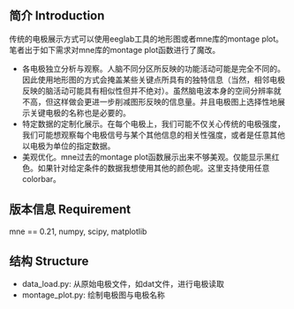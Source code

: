 ## 简介 Introduction

传统的电极展示方式可以使用eeglab工具的地形图或者mne库的montage plot。笔者出于如下需求对mne库的montage plot函数进行了魔改。

- 各电极独立分析与观察。人脑不同分区所反映的功能活动可能是完全不同的。因此使用地形图的方式会掩盖某些关键点所具有的独特信息（当然，相邻电极反映的脑活动可能具有相似性但并不绝对）。虽然脑电波本身的空间分辨率就不高，但这样做会更进一步削减图形反映的信息量。并且电极图上选择性地展示关键电极的名称也是必要的。
- 特定数据的定制化展示。在每个电极上，我们可能不仅关心传统的电极强度，我们可能想观察每个电极信号与某个其他信息的相关性强度，或者是任意其他以电极为单位的指定数据。
- 美观优化。mne过去的montage plot函数展示出来不够美观。仅能显示黑红色。如果针对给定条件的数据我想使用其他的颜色呢。这里支持使用任意colorbar。

## 版本信息 Requirement

mne == 0.21, numpy,  scipy, matplotlib

## 结构 Structure

- data_load.py:  从原始电极文件，如dat文件，进行电极读取
- montage_plot.py: 绘制电极图与电极名称





 

